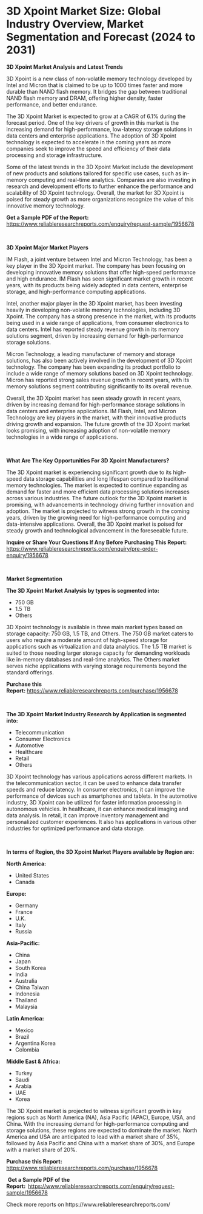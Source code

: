 <p><h1>3D Xpoint Market Size: Global Industry Overview, Market Segmentation and Forecast (2024 to 2031)</h1></p><p><strong>3D Xpoint Market Analysis and Latest Trends</strong></p>
<p><p>3D Xpoint is a new class of non-volatile memory technology developed by Intel and Micron that is claimed to be up to 1000 times faster and more durable than NAND flash memory. It bridges the gap between traditional NAND flash memory and DRAM, offering higher density, faster performance, and better endurance.</p><p>The 3D Xpoint Market is expected to grow at a CAGR of 6.1% during the forecast period. One of the key drivers of growth in this market is the increasing demand for high-performance, low-latency storage solutions in data centers and enterprise applications. The adoption of 3D Xpoint technology is expected to accelerate in the coming years as more companies seek to improve the speed and efficiency of their data processing and storage infrastructure.</p><p>Some of the latest trends in the 3D Xpoint Market include the development of new products and solutions tailored for specific use cases, such as in-memory computing and real-time analytics. Companies are also investing in research and development efforts to further enhance the performance and scalability of 3D Xpoint technology. Overall, the market for 3D Xpoint is poised for steady growth as more organizations recognize the value of this innovative memory technology.</p></p>
<p><strong>Get a Sample PDF of the Report:&nbsp;</strong> <a href="https://www.reliableresearchreports.com/enquiry/request-sample/1956678">https://www.reliableresearchreports.com/enquiry/request-sample/1956678</a></p>
<p>&nbsp;</p>
<p><strong>3D Xpoint Major Market Players</strong></p>
<p><p>IM Flash, a joint venture between Intel and Micron Technology, has been a key player in the 3D Xpoint market. The company has been focusing on developing innovative memory solutions that offer high-speed performance and high endurance. IM Flash has seen significant market growth in recent years, with its products being widely adopted in data centers, enterprise storage, and high-performance computing applications.</p><p>Intel, another major player in the 3D Xpoint market, has been investing heavily in developing non-volatile memory technologies, including 3D Xpoint. The company has a strong presence in the market, with its products being used in a wide range of applications, from consumer electronics to data centers. Intel has reported steady revenue growth in its memory solutions segment, driven by increasing demand for high-performance storage solutions.</p><p>Micron Technology, a leading manufacturer of memory and storage solutions, has also been actively involved in the development of 3D Xpoint technology. The company has been expanding its product portfolio to include a wide range of memory solutions based on 3D Xpoint technology. Micron has reported strong sales revenue growth in recent years, with its memory solutions segment contributing significantly to its overall revenue.</p><p>Overall, the 3D Xpoint market has seen steady growth in recent years, driven by increasing demand for high-performance storage solutions in data centers and enterprise applications. IM Flash, Intel, and Micron Technology are key players in the market, with their innovative products driving growth and expansion. The future growth of the 3D Xpoint market looks promising, with increasing adoption of non-volatile memory technologies in a wide range of applications.</p></p>
<p>&nbsp;</p>
<p><strong>What Are The Key Opportunities For 3D Xpoint Manufacturers?</strong></p>
<p><p>The 3D Xpoint market is experiencing significant growth due to its high-speed data storage capabilities and long lifespan compared to traditional memory technologies. The market is expected to continue expanding as demand for faster and more efficient data processing solutions increases across various industries. The future outlook for the 3D Xpoint market is promising, with advancements in technology driving further innovation and adoption. The market is projected to witness strong growth in the coming years, driven by the growing need for high-performance computing and data-intensive applications. Overall, the 3D Xpoint market is poised for steady growth and technological advancement in the foreseeable future.</p></p>
<p><strong>Inquire or Share Your Questions If Any Before Purchasing This Report:</strong> <a href="https://www.reliableresearchreports.com/enquiry/pre-order-enquiry/1956678">https://www.reliableresearchreports.com/enquiry/pre-order-enquiry/1956678</a></p>
<p>&nbsp;</p>
<p><strong>Market Segmentation</strong></p>
<p><strong>The 3D Xpoint Market Analysis by types is segmented into:</strong></p>
<p><ul><li>750 GB</li><li>1.5 TB</li><li>Others</li></ul></p>
<p><p>3D Xpoint technology is available in three main market types based on storage capacity: 750 GB, 1.5 TB, and Others. The 750 GB market caters to users who require a moderate amount of high-speed storage for applications such as virtualization and data analytics. The 1.5 TB market is suited to those needing larger storage capacity for demanding workloads like in-memory databases and real-time analytics. The Others market serves niche applications with varying storage requirements beyond the standard offerings.</p></p>
<p><strong>Purchase this Report:&nbsp;</strong><a href="https://www.reliableresearchreports.com/purchase/1956678">https://www.reliableresearchreports.com/purchase/1956678</a></p>
<p>&nbsp;</p>
<p><strong>The 3D Xpoint Market Industry Research by Application is segmented into:</strong></p>
<p><ul><li>Telecommunication</li><li>Consumer Electronics</li><li>Automotive</li><li>Healthcare</li><li>Retail</li><li>Others</li></ul></p>
<p><p>3D Xpoint technology has various applications across different markets. In the telecommunication sector, it can be used to enhance data transfer speeds and reduce latency. In consumer electronics, it can improve the performance of devices such as smartphones and tablets. In the automotive industry, 3D Xpoint can be utilized for faster information processing in autonomous vehicles. In healthcare, it can enhance medical imaging and data analysis. In retail, it can improve inventory management and personalized customer experiences. It also has applications in various other industries for optimized performance and data storage.</p></p>
<p>&nbsp;</p>
<p><strong>In terms of Region, the 3D Xpoint Market Players available by Region are:</strong></p>
<p>
    <p> <strong> North America: </strong>
        <ul>
            <li>United States</li>
            <li>Canada</li>
        </ul>
        </p> 
    <p> <strong> Europe: </strong>
        <ul>
            <li>Germany</li>
            <li>France</li>
            <li>U.K.</li>
            <li>Italy</li>
            <li>Russia</li>
        </ul>
        </p> 
    <p> <strong> Asia-Pacific: </strong>
        <ul>
            <li>China</li>
            <li>Japan</li>
            <li>South Korea</li>
            <li>India</li>
            <li>Australia</li>
            <li>China Taiwan</li>
            <li>Indonesia</li>
            <li>Thailand</li>
            <li>Malaysia</li>
        </ul>
        </p> 
    <p> <strong> Latin America: </strong>
        <ul>
            <li>Mexico</li>
            <li>Brazil</li>
            <li>Argentina Korea</li>
            <li>Colombia</li>
        </ul>
        </p> 
    <p> <strong> Middle East & Africa: </strong>
        <ul>
            <li>Turkey</li>
            <li>Saudi</li>
            <li>Arabia</li>
            <li>UAE</li>
            <li>Korea</li>
        </ul>
    </p>
    </p>
<p><p>The 3D Xpoint market is projected to witness significant growth in key regions such as North America (NA), Asia Pacific (APAC), Europe, USA, and China. With the increasing demand for high-performance computing and storage solutions, these regions are expected to dominate the market. North America and USA are anticipated to lead with a market share of 35%, followed by Asia Pacific and China with a market share of 30%, and Europe with a market share of 20%.</p></p>
<p><strong>Purchase this Report: </strong><a href="https://www.reliableresearchreports.com/purchase/1956678">https://www.reliableresearchreports.com/purchase/1956678</a></p>
<p>&nbsp;<strong>Get a Sample PDF of the Report:&nbsp;&nbsp;</strong><a href="https://www.reliableresearchreports.com/enquiry/request-sample/1956678">https://www.reliableresearchreports.com/enquiry/request-sample/1956678</a></p>
<p><strong></strong></p>
<p>Check more reports on https://www.reliableresearchreports.com/</p>